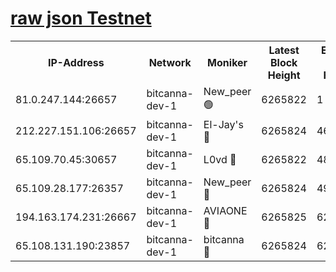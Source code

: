 [raw json Testnet](https://rpc-check.bcat.stavr.tech/bcat/rpc-bcat-result.json)
=


<table><tr><th>IP-Address</th><th>Network</th><th>Moniker</th><th>Latest Block Height</th><th>Earliest Block Height</th><th>Catching Up</th><th>Tx Index</th><th>Voting Power</th><th>Scan Time</th></tr><tr><td>81.0.247.144:26657</td><td>bitcanna-dev-1</td><td>New_peer 🟢</td><td>6265822</td><td>1</td><td>False</td><td>on</td><td>0</td><td>2024-02-02T20:22:39.270665431UTC</td></tr><tr><td>212.227.151.106:26657</td><td>bitcanna-dev-1</td><td>El-Jay's 🔴</td><td>6265824</td><td>4670391</td><td>False</td><td>on</td><td>2218164</td><td>2024-02-02T20:22:45.976113756UTC</td></tr><tr><td>65.109.70.45:30657</td><td>bitcanna-dev-1</td><td>L0vd 🔴</td><td>6265822</td><td>4828155</td><td>False</td><td>on</td><td>7920</td><td>2024-02-02T20:22:39.601027180UTC</td></tr><tr><td>65.109.28.177:26357</td><td>bitcanna-dev-1</td><td>New_peer 🔴</td><td>6265824</td><td>4952911</td><td>False</td><td>on</td><td>2237067</td><td>2024-02-02T20:22:46.296606756UTC</td></tr><tr><td>194.163.174.231:26667</td><td>bitcanna-dev-1</td><td>AVIAONE 🔴</td><td>6265825</td><td>6252621</td><td>False</td><td>on</td><td>1949865</td><td>2024-02-02T20:22:53.207124755UTC</td></tr><tr><td>65.108.131.190:23857</td><td>bitcanna-dev-1</td><td>bitcanna 🔴</td><td>6265824</td><td>6261824</td><td>False</td><td>off</td><td>82269</td><td>2024-02-02T20:22:46.626386834UTC</td></tr></table>
